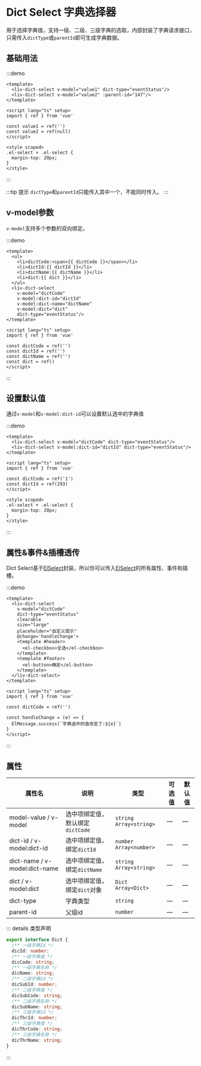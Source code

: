 # Dict Select 字典选择器

用于选择字典值，支持一级、二级、三级字典的选取，内部封装了字典请求接口，只需传入`dictType`或`parentId`即可生成字典数据。

## 基础用法

:::demo
```vue
<template>
  <liv-dict-select v-model="value1" dict-type="eventStatus"/>
  <liv-dict-select v-model="value2" :parent-id="147"/>
</template>

<script lang="ts" setup>
import { ref } from 'vue'

const value1 = ref('')
const value2 = ref(null)
</script>

<style scoped>
.el-select + .el-select {
  margin-top: 20px;
}
</style>
```
:::

:::tip 提示
`dictType`和`parentId`只能传入其中一个，不能同时传入。
:::

## v-model参数

`v-model`支持多个参数的双向绑定。

:::demo
```vue
<template>
  <ul>
    <li>dictCode:<span>{{ dictCode }}</span></li>
    <li>dictId:{{ dictId }}</li>
    <li>dictName:{{ dictName }}</li>
    <li>dict:{{ dict }}</li>
  </ul>
  <liv-dict-select 
    v-model="dictCode" 
    v-model:dict-id="dictId" 
    v-model:dict-name="dictName" 
    v-model:dict="dict" 
    dict-type="eventStatus"/>
</template>

<script lang="ts" setup>
import { ref } from 'vue'

const dictCode = ref('')
const dictId = ref('')
const dictName = ref('')
const dict = ref()
</script>
```
:::

## 设置默认值

通过`v-model`和`v-model:dict-id`可以设置默认选中的字典值

:::demo
```vue
<template>
  <liv-dict-select v-model="dictCode" dict-type="eventStatus"/>
  <liv-dict-select v-model:dict-id="dictId" dict-type="eventStatus"/>
</template>

<script lang="ts" setup>
import { ref } from 'vue'

const dictCode = ref('1')
const dictId = ref(293)
</script>

<style scoped>
.el-select + .el-select {
  margin-top: 20px;
}
</style>
```
:::

## 属性&事件&插槽透传

Dict Select基于[ElSelect](https://element-plus.org/zh-CN/component/input.html#attributes)封装，所以你可以传入[ElSelect](https://element-plus.org/zh-CN/component/input.html#attributes)的所有属性、事件和插槽。

:::demo
```vue
<template>
  <liv-dict-select 
    v-model="dictCode" 
    dict-type="eventStatus" 
    clearable
    size="large"
    placeholder="自定义提示"
    @change='handleChange'>
    <template #header>
      <el-checkbox>全选</el-checkbox>
    </template>
    <template #footer>
      <el-button>确定</el-button>
    </template>
  </liv-dict-select>
</template>

<script lang="ts" setup>
import { ref } from 'vue'

const dictCode = ref('')

const handleChange = (e) => {
  ElMessage.success(`字典选中的值改变了:${e}`)
}
</script>
```
:::

## 属性

| 属性名 | 说明 | 类型 | 可选值 | 默认值 |
| ------ | ------ | ------ | ------ | ------ |
| model-value / v-model | 选中项绑定值，默认绑定`dictCode` | `string` `Array<string>` | — | — |
| dict-id / v-model:dict-id | 选中项绑定值，绑定`dictId` | `number` `Array<number>` | — | — |
| dict-name / v-model:dict-name | 选中项绑定值，绑定`dictName` | `string` `Array<string>` | — | — |
| dict / v-model:dict | 选中项绑定值，绑定`dict`对象 | `Dict` `Array<Dict>` | — | — |
| dict-type | 字典类型 | `string` | — | — |
| parent-id | 父级id | `number` | — | — |

::: details 类型声明
```ts
export interface Dict {
  /** 一级字典Id */
  dicId: number;
  /** 一级字典值 */
  dicCode: string;
  /** 一级字典名称 */
  dicName: string;
  /** 二级字典Id */
  dicSubId: number;
  /** 二级字典值 */
  dicSubCode: string;
  /** 二级字典名称 */
  dicSubName: string;
  /** 三级字典Id */
  dicThrId: number;
  /** 三级字典值 */
  dicThrCode: string;
  /** 三级字典名称 */
  dicThrName: string;
}
```
:::
